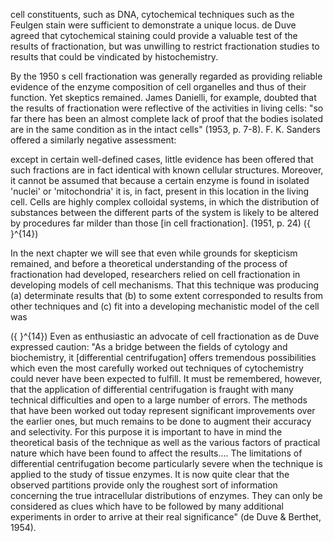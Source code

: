 cell constituents, such as DNA, cytochemical techniques such as the Feulgen stain were sufficient to demonstrate a unique locus. de Duve agreed that cytochemical staining could provide a valuable test of the results of fractionation, but was unwilling to restrict fractionation studies to results that could be vindicated by histochemistry.

By the 1950 s cell fractionation was generally regarded as providing reliable evidence of the enzyme composition of cell organelles and thus of their function. Yet skeptics remained. James Danielli, for example, doubted that the results of fractionation were reflective of the activities in living cells: "so far there has been an almost complete lack of proof that the bodies isolated are in the same condition as in the intact cells" (1953, p. 7-8). F. K. Sanders offered a similarly negative assessment:

except in certain well-defined cases, little evidence has been offered that such fractions are in fact identical with known cellular structures. Moreover, it cannot be assumed that because a certain enzyme is found in isolated 'nuclei' or 'mitochondria' it is, in fact, present in this location in the living cell. Cells are highly complex colloidal systems, in which the distribution of substances between the different parts of the system is likely to be altered by procedures far milder than those [in cell fractionation]. (1951, p. 24) \({ }^{14}\)

In the next chapter we will see that even while grounds for skepticism remained, and before a theoretical understanding of the process of fractionation had developed, researchers relied on cell fractionation in developing models of cell mechanisms. That this technique was producing (a) determinate results that (b) to some extent corresponded to results from other techniques and (c) fit into a developing mechanistic model of the cell was

\({ }^{14}\) Even as enthusiastic an advocate of cell fractionation as de Duve expressed caution: "As a bridge between the fields of cytology and biochemistry, it [differential centrifugation] offers tremendous possibilities which even the most carefully worked out techniques of cytochemistry could never have been expected to fulfill. It must be remembered, however, that the application of differential centrifugation is fraught with many technical difficulties and open to a large number of errors. The methods that have been worked out today represent significant improvements over the earlier ones, but much remains to be done to augment their accuracy and selectivity. For this purpose it is important to have in mind the theoretical basis of the technique as well as the various factors of practical nature which have been found to affect the results.... The limitations of differential centrifugation become particularly severe when the technique is applied to the study of tissue enzymes. It is now quite clear that the observed partitions provide only the roughest sort of information concerning the true intracellular distributions of enzymes. They can only be considered as clues which have to be followed by many additional experiments in order to arrive at their real significance" (de Duve \& Berthet, 1954).